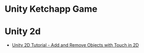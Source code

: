 
# Unity Ketchapp Game
# Unity 2d
- [Unity 2D Tutorial - Add and Remove Objects with Touch in 2D](https://youtu.be/MAOMKje9P2Q)

